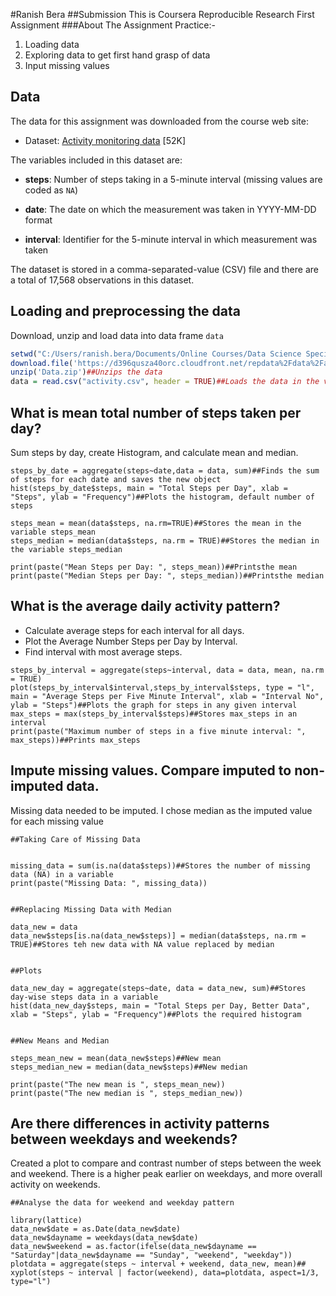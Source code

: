 #Ranish Bera
##Submission
This is Coursera Reproducible Research First Assignment
###About The Assignment
Practice:-
1. Loading data
2. Exploring data to get first hand grasp of data
3. Input missing values
## Data
The data for this assignment was downloaded from the course web
site:

* Dataset: [Activity monitoring data](https://d396qusza40orc.cloudfront.net/repdata%2Fdata%2Factivity.zip) [52K]

The variables included in this dataset are:

* **steps**: Number of steps taking in a 5-minute interval (missing
    values are coded as `NA`)

* **date**: The date on which the measurement was taken in YYYY-MM-DD
    format

* **interval**: Identifier for the 5-minute interval in which
    measurement was taken

The dataset is stored in a comma-separated-value (CSV) file and there are a total of 17,568 observations in this dataset.

## Loading and preprocessing the data
Download, unzip and load data into data frame `data`
```r
setwd("C:/Users/ranish.bera/Documents/Online Courses/Data Science Specialization/Part-5-Reproducible Research/Project/Data")##Sets working directory
download.file('https://d396qusza40orc.cloudfront.net/repdata%2Fdata%2Factivity.zip', destfile='Data.zip', method='curl')##Downloads data in working directory
unzip('Data.zip')##Unzips the data
data = read.csv("activity.csv", header = TRUE)##Loads the data in the variable data in R
```
## What is mean total number of steps taken per day?
Sum steps by day, create Histogram, and calculate mean and median.
```
steps_by_date = aggregate(steps~date,data = data, sum)##Finds the sum of steps for each date and saves the new object
hist(steps_by_date$steps, main = "Total Steps per Day", xlab = "Steps", ylab = "Frequency")##Plots the histogram, default number of steps

steps_mean = mean(data$steps, na.rm=TRUE)##Stores the mean in the variable steps_mean
steps_median = median(data$steps, na.rm = TRUE)##Stores the median in the variable steps_median

print(paste("Mean Steps per Day: ", steps_mean))##Printsthe mean
print(paste("Median Steps per Day: ", steps_median))##Printsthe median
```
## What is the average daily activity pattern?

* Calculate average steps for each interval for all days. 
* Plot the Average Number Steps per Day by Interval. 
* Find interval with most average steps. 

```
steps_by_interval = aggregate(steps~interval, data = data, mean, na.rm = TRUE)
plot(steps_by_interval$interval,steps_by_interval$steps, type = "l", main = "Average Steps per Five Minute Interval", xlab = "Interval No", ylab = "Steps")##Plots the graph for steps in any given interval
max_steps = max(steps_by_interval$steps)##Stores max_steps in an interval
print(paste("Maximum number of steps in a five minute interval: ", max_steps))##Prints max_steps
```
## Impute missing values. Compare imputed to non-imputed data.
Missing data needed to be imputed. I chose median as the imputed value for each missing value
```
##Taking Care of Missing Data


missing_data = sum(is.na(data$steps))##Stores the number of missing data (NA) in a variable
print(paste("Missing Data: ", missing_data))


##Replacing Missing Data with Median

data_new = data
data_new$steps[is.na(data_new$steps)] = median(data$steps, na.rm = TRUE)##Stores teh new data with NA value replaced by median


##Plots

data_new_day = aggregate(steps~date, data = data_new, sum)##Stores day-wise steps data in a variable
hist(data_new_day$steps, main = "Total Steps per Day, Better Data", xlab = "Steps", ylab = "Frequency")##Plots the required histogram


##New Means and Median

steps_mean_new = mean(data_new$steps)##New mean
steps_median_new = median(data_new$steps)##New median

print(paste("The new mean is ", steps_mean_new))
print(paste("The new median is ", steps_median_new))
```
## Are there differences in activity patterns between weekdays and weekends?
Created a plot to compare and contrast number of steps between the week and weekend. There is a higher peak earlier on weekdays, and more overall activity on weekends. 
```
##Analyse the data for weekend and weekday pattern

library(lattice)
data_new$date = as.Date(data_new$date)
data_new$dayname = weekdays(data_new$date)
data_new$weekend = as.factor(ifelse(data_new$dayname == "Saturday"|data_new$dayname == "Sunday", "weekend", "weekday"))
plotdata = aggregate(steps ~ interval + weekend, data_new, mean)##
xyplot(steps ~ interval | factor(weekend), data=plotdata, aspect=1/3, type="l")
```

